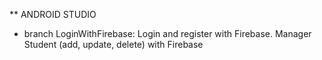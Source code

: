 \*\* ANDROID STUDIO

-   branch LoginWithFirebase: Login and register with Firebase. Manager Student (add, update, delete) with Firebase
